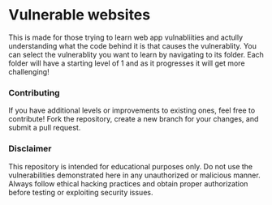 # Vulnerable websites
This is made for those trying to learn web app vulnabliities and actully understanding what the code behind it is that causes the vulnerablity. You can select the vulnerablity you want to learn by navigating to its folder. Each folder will have a starting level of 1 and as it progresses it will get more challenging!

### Contributing
If you have additional levels or improvements to existing ones, feel free to contribute! Fork the repository, create a new branch for your changes, and submit a pull request.

### Disclaimer
This repository is intended for educational purposes only. Do not use the vulnerabilities demonstrated here in any unauthorized or malicious manner. Always follow ethical hacking practices and obtain proper authorization before testing or exploiting security issues.
